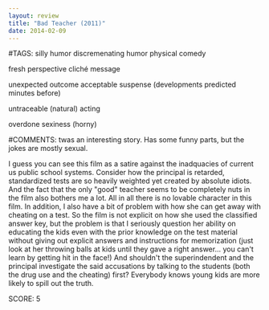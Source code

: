 ```yaml
---
layout: review
title: "Bad Teacher (2011)"
date: 2014-02-09
---
```


#TAGS:
silly humor
discremenating humor
physical comedy

fresh perspective
cliché message

unexpected outcome
acceptable suspense (developments predicted minutes before)

untraceable (natural) acting

overdone sexiness (horny)

#COMMENTS:
twas an interesting story. Has some funny parts, but the jokes are mostly sexual.

I guess you can see this film as a satire against the inadquacies of current us public school systems. Consider how the principal is retarded, standardized tests are so heavily weighted yet created by absolute idiots. And the fact that the only "good" teacher seems to be completely nuts in the film also bothers me a lot. All in all there is no lovable character in this film.
In addition, I also have a bit of problem with how she can get away with cheating on a test. So the film is not explicit on how she used the classified answer key, but the problem is that I seriously question her ability on educating the kids even with the prior knowledge on the test material without giving out explicit answers and instructions for memorization (just look at her throwing balls at kids until they gave a right answer... you can't learn by getting hit in the face!) And shouldn't the superindendent and the principal investigate the said accusations by talking to the students (both the drug use and the cheating) first? Everybody knows young kids are more likely to spill out the truth.





SCORE:
5
